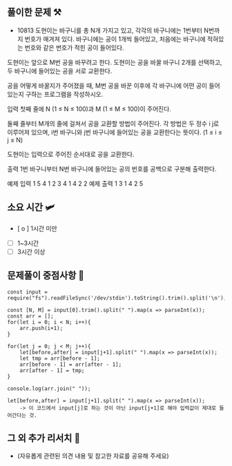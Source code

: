 ## 풀이한 문제 ⚒️
- 10813
도현이는 바구니를 총 N개 가지고 있고, 각각의 바구니에는 1번부터 N번까지 번호가 매겨져 있다. 바구니에는 공이 1개씩 들어있고, 처음에는 바구니에 적혀있는 번호와 같은 번호가 적힌 공이 들어있다.

도현이는 앞으로 M번 공을 바꾸려고 한다. 도현이는 공을 바꿀 바구니 2개를 선택하고, 두 바구니에 들어있는 공을 서로 교환한다.

공을 어떻게 바꿀지가 주어졌을 때, M번 공을 바꾼 이후에 각 바구니에 어떤 공이 들어있는지 구하는 프로그램을 작성하시오.

입력
첫째 줄에 N (1 ≤ N ≤ 100)과 M (1 ≤ M ≤ 100)이 주어진다.

둘째 줄부터 M개의 줄에 걸쳐서 공을 교환할 방법이 주어진다. 각 방법은 두 정수 i j로 이루어져 있으며, i번 바구니와 j번 바구니에 들어있는 공을 교환한다는 뜻이다. (1 ≤ i ≤ j ≤ N)

도현이는 입력으로 주어진 순서대로 공을 교환한다.

출력
1번 바구니부터 N번 바구니에 들어있는 공의 번호를 공백으로 구분해 출력한다.

예제 입력 1
5 4
1 2
3 4
1 4
2 2
예제 출력 1
3 1 4 2 5
## 소요 시간 🛩️
- [ o ] 1시간 미만
- [ ] 1~3시간
- [ ] 3시간 이상

## 문제풀이 중점사항 🤔
```
const input = require("fs").readFileSync('/dev/stdin').toString().trim().split('\n');

const [N, M] = input[0].trim().split(" ").map(x => parseInt(x));
const arr = [];
for(let i = 0; i < N; i++){
    arr.push(i+1);
}

for(let j = 0; j < M; j++){
    let[before,after] = input[j+1].split(" ").map(x => parseInt(x));
    let tmp = arr[before - 1];
    arr[before - 1] = arr[after - 1];
    arr[after - 1] = tmp;
}

console.log(arr.join(" "));

let[before,after] = input[j+1].split(" ").map(x => parseInt(x)); 
    -> 이 코드에서 input[j]로 하는 것이 아닌 input[j+1]로 해야 입력값이 제대로 들어간다는 것. 
```

## 그 외 추가 리서치 🚀
- (자유롭게 관련된 의견 내용 및 참고한 자료를 공유해 주세요)

